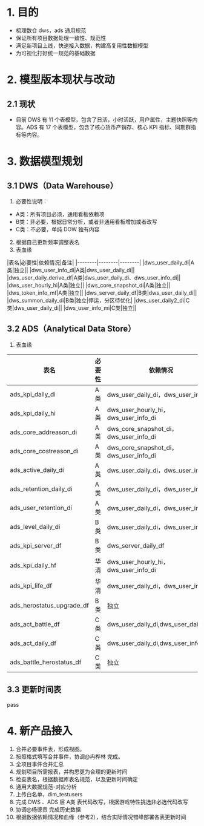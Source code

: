 # 1. 目的
- 梳理数仓 dws，ads 通用规范
- 保证所有项目数据处理一致性、规范性
- 满足新项目上线，快速接入数据，构建高复用性数据模型
- 为可视化打好统一规范的基础数据

# 2. 模型版本现状与改动
## 2.1 现状
- 目前 DWS 有 11 个表模型，包含了日活，小时活跃，用户属性，主题快照等内容。ADS 有 17 个表模型，包含了核心货币产销存、核心 KPI 指标、同期群指标等内容。

# 3. 数据模型规划
## 3.1 DWS（Data Warehouse）
1. 必要性说明：
  - A类：所有项目必须，通用看板依赖项
  - B类：非必要，根据日常分析，或者非通用看板增加或者改写
  - C类：不必要，单纯 DOW 独有内容
2. 根据自己更新频率调整表名
3. 表血缘

|表名|必要性|依赖情况|备注|
|--------|--------|--------|
|dws_user_daily_di|A类|独立||
|dws_user_info_di|A类|dws_user_daily_di||
|dws_user_daily_derive_df|A类|dws_user_daily_di、dws_user_info_di||
|dws_user_hourly_hi|A类|独立||
|dws_core_snapshot_di|A类|独立||
|dws_token_info_mf|A类|独立||
|dws_server_daily_df|B类|dws_user_daily_di||
|dws_summon_daily_di|B类|独立|停运，分区待优化|
|dws_user_daily2_di|C类|dws_user_daily_di||
|dws_user_info_mi|C类|独立||


## 3.2 ADS（Analytical Data Store）
1. 表血缘

|表名|必要性|依赖情况|
|--------|--------|--------|
|ads_kpi_daily_di|A类|dws_user_daily_di，dws_user_info_di|
|ads_kpi_daily_hi|A类|dws_user_hourly_hi，dws_user_info_di|
|ads_core_addreason_di|A类|dws_core_snapshot_di，dws_user_info_di|
|ads_core_costreason_di|A类|dws_core_snapshot_di，dws_user_info_di|
|ads_active_daily_di|A类|dws_user_daily_di，dws_user_info_di|
|ads_retention_daily_di|A类|dws_user_daily_di，dws_user_info_di|
|ads_user_retention_di|A类|dws_user_daily_di，dws_user_info_di|
|ads_level_daily_di|B类|dws_user_daily_di，dws_user_info_di|
|ads_kpi_server_df|B类|dws_server_daily_df|
|ads_kpi_daily_hf|华清|dws_user_hourly_hi，dws_user_info_di|
|ads_kpi_life_df|华清|dws_user_daily_di，dws_user_info_di|
|ads_herostatus_upgrade_df|B类|独立|
|ads_act_battle_df|C类|dws_user_daily_di,dws_user_daily2_di|
|ads_act_daily_df|C类|dws_user_daily_di,dws_user_info_di|
|ads_battle_herostatus_df|C类|独立|

## 3.3 更新时间表
pass

# 4. 新产品接入
1. 合并必要事件表，形成视图。
  1. 按照格式填写合并事件，协调@冉桦林 完成。
  2. 全项目事件合并汇总
2. 规划项目所需报表，并构思更为合理的更新时间
3. 检查表名，根据数据库表名规范，以及更新时间确定
  1. 通用大数据规范-对应分析
4. 上传白名单，dim_testusers
5. 完成 DWS 、ADS 层 A类 表代码改写，根据游戏特性挑选非必选代码改写
6. 协调@杨德贵 完成历史数据
7. 根据数据依赖情况和血缘（参考2），结合实际情况错峰部署各表更新时间